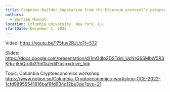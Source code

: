 ```yaml
---
title: Proposer-Builder Separation from the Ethereum protocol’s perspective
authors:
  - Barnabé Monnot
location: Columbia University, New York, US
startDate: December 1, 2022
---
```


Video: <https://youtu.be/175fuv2RJUo?t=572>

Slides: <https://docs.google.com/presentation/d/1mOdIp2DSTdnl_UcNrG6SMbW5R3KRo-j55Qrqtb3YnGk/edit?usp=drive_link>

Topic: Columbia Cryptoeconomics workshop <https://www.notion.so/Columbia-Cryptoeconomics-workshop-CCE-2022-1cfd98955541816baf8fd934c12be3de?pvs=21>
